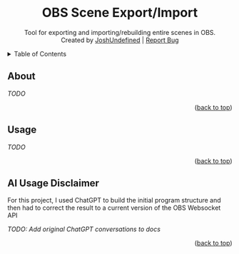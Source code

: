 <a id="readme-top"></a>

<br />
<div align="center">
<h1 align="center">OBS Scene Export/Import</h3>
<p align="center">
Tool for exporting and importing/rebuilding entire scenes in OBS.
<br />
Created by <a href="https://joshundefined.com">JoshUndefined</a>
|
<a href="https://github.com/joshundefined/obs_export_import/issues/new?labels=bug&template=bug-report---.md">Report Bug</a>
</p>
</div>

<details>
  <summary>Table of Contents</summary>
  <ul>
    <li><a href="#about">About</a></li>
    <li><a href="#usage">Usage</a></li>
    <li><a href="#ai-usage-disclaimer">AI Usage</a></li>
  </ul>
</details>





## About

_TODO_

<p align="right">(<a href="#readme-top">back to top</a>)</p>





## Usage

_TODO_

<p align="right">(<a href="#readme-top">back to top</a>)</p>





## AI Usage Disclaimer

For this project, I used ChatGPT to build the initial program structure and then had to correct the result to a current version of the OBS Websocket API

_TODO: Add original ChatGPT conversations to docs_

<p align="right">(<a href="#readme-top">back to top</a>)</p>




<!-- Links and images -->
<!-- [obs-url]: https://obsproject.com/download

[project-screenshot]: images/screenshot.png -->